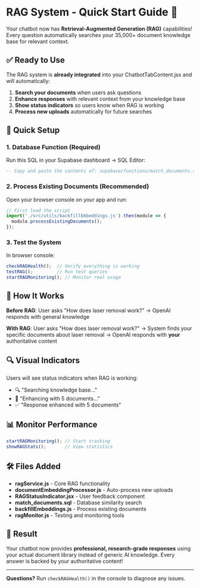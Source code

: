 # RAG System - Quick Start Guide 🚀

Your chatbot now has **Retrieval-Augmented Generation (RAG)** capabilities! Every question automatically searches your 35,000+ document knowledge base for relevant context.

## ✅ Ready to Use

The RAG system is **already integrated** into your ChatbotTabContent.jsx and will automatically:

1. **Search your documents** when users ask questions
2. **Enhance responses** with relevant context from your knowledge base  
3. **Show status indicators** so users know when RAG is working
4. **Process new uploads** automatically for future searches

## 🔧 Quick Setup

### 1. Database Function (Required)
Run this SQL in your Supabase dashboard → SQL Editor:

```sql
-- Copy and paste the contents of: supabase/functions/match_documents.sql
```

### 2. Process Existing Documents (Recommended)
Open your browser console on your app and run:

```javascript
// First load the script
import('./src/utils/backfillEmbeddings.js').then(module => {
  module.processExistingDocuments();
});
```

### 3. Test the System
In browser console:

```javascript
checkRAGHealth();  // Verify everything is working
testRAG();         // Run test queries  
startRAGMonitoring(); // Monitor real usage
```

## 🎯 How It Works

**Before RAG**: User asks "How does laser removal work?" → OpenAI responds with general knowledge

**With RAG**: User asks "How does laser removal work?" → System finds your specific documents about laser removal → OpenAI responds with **your** authoritative content

## 🔍 Visual Indicators

Users will see status indicators when RAG is working:
- 🔍 "Searching knowledge base..."
- 🧠 "Enhancing with 5 documents..."  
- ✅ "Response enhanced with 5 documents"

## 📊 Monitor Performance

```javascript
startRAGMonitoring(); // Start tracking
showRAGStats();       // View statistics
```

## 🛠️ Files Added

- **ragService.js** - Core RAG functionality
- **documentEmbeddingProcessor.js** - Auto-process new uploads
- **RAGStatusIndicator.jsx** - User feedback component
- **match_documents.sql** - Database similarity search
- **backfillEmbeddings.js** - Process existing documents
- **ragMonitor.js** - Testing and monitoring tools

## 🎉 Result

Your chatbot now provides **professional, research-grade responses** using your actual document library instead of generic AI knowledge. Every answer is backed by your authoritative content!

---

**Questions?** Run `checkRAGHealth()` in the console to diagnose any issues.
